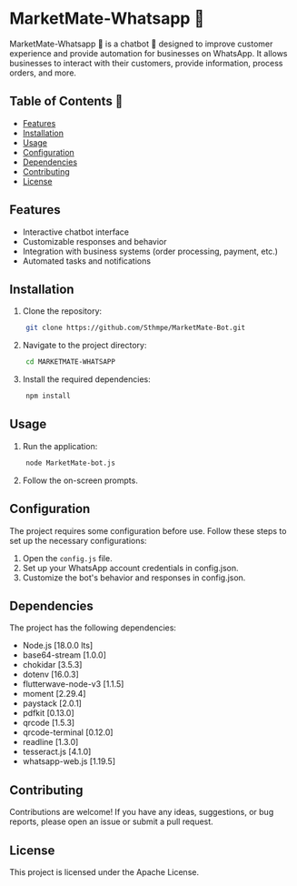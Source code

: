 # MarketMate-Whatsapp 🛒

MarketMate-Whatsapp 🛒 is a chatbot 🤖 designed to improve customer experience and provide automation for businesses on WhatsApp. It allows businesses to interact with their customers, provide information, process orders, and more.

## Table of Contents 🧾

- [Features](#Features)
- [Installation](#installation)
- [Usage](#usage)
- [Configuration](#configuration)
- [Dependencies](#dependencies)
- [Contributing](#contributing)
- [License](#license)

## Features

- Interactive chatbot interface
- Customizable responses and behavior
- Integration with business systems (order processing, payment, etc.)
- Automated tasks and notifications

## Installation

1. Clone the repository: 
```bash
	git clone https://github.com/Sthmpe/MarketMate-Bot.git
```
2. Navigate to the project directory: 
```bash
	cd MARKETMATE-WHATSAPP
```
3. Install the required dependencies:
```bash
	npm install
```

## Usage

1. Run the application: 
```bash
	node MarketMate-bot.js
```
2. Follow the on-screen prompts.

## Configuration

The project requires some configuration before use. Follow these steps to set up the necessary configurations:

1. Open the `config.js` file.
2. Set up your WhatsApp account credentials in config.json.
3. Customize the bot's behavior and responses in config.json.

## Dependencies

The project has the following dependencies:

- Node.js [18.0.0 lts]
- base64-stream [1.0.0]
- chokidar [3.5.3]
- dotenv [16.0.3]
- flutterwave-node-v3 [1.1.5]
- moment [2.29.4]
- paystack [2.0.1]
- pdfkit [0.13.0]
- qrcode [1.5.3]
- qrcode-terminal [0.12.0]
- readline [1.3.0]
- tesseract.js [4.1.0]
- whatsapp-web.js [1.19.5]

## Contributing
Contributions are welcome! If you have any ideas, suggestions, or bug reports, please open an issue or submit a pull request.

## License
This project is licensed under the Apache License.